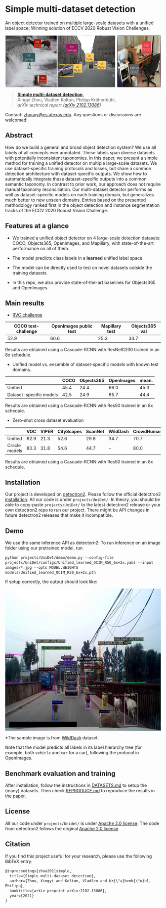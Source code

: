# Simple multi-dataset detection
An object detector trained on multiple large-scale datasets with a unified label space; Winning solution of ECCV 2020 Robust Vision Challenges.

<p align="center"> <img src='projects/UniDet/unidet_docs/unidet_teaser.jpg' align="center" height="170px"> </p>

> [**Simple multi-dataset detection**](http://arxiv.org/abs/2102.13086),            
> Xingyi Zhou, Vladlen Koltun, Philipp Kr&auml;henb&uuml;hl,        
> *arXiv technical report ([arXiv 2102.13086](http://arxiv.org/abs/2102.13086))*         

Contact: [zhouxy@cs.utexas.edu](mailto:zhouxy@cs.utexas.edu). Any questions or discussions are welcomed! 

## Abstract

How do we build a general and broad object detection system? We use all labels of all concepts ever annotated. These labels span diverse datasets with potentially inconsistent taxonomies. In this paper, we present a simple method for training a unified detector on multiple large-scale datasets. We use dataset-specific training protocols and losses, but share a common detection architecture with dataset-specific outputs. We show how to automatically integrate these dataset-specific outputs into a common semantic taxonomy. In contrast to prior work, our approach does not require manual taxonomy reconciliation. Our multi-dataset detector performs as well as dataset-specific models on each training domain, but generalizes much better to new unseen domains. Entries based on the presented methodology ranked first in the object detection and instance segmentation tracks of the ECCV 2020 Robust Vision Challenge.

## Features at a glance

- We trained a unified object detector on 4 large-scale detection datasets: COCO, Objects365, OpenImages, and Mapillary, with state-of-the-art performance on all of them.

- The model predicts class labels in a **learned** unified label space.

- The model can be directly used to test on novel datasets outside the training datasets.

- In this repo, we also provide state-of-the-art baselines for Objects365 and OpenImages.

## Main results

- [RVC challenge](http://www.robustvision.net/leaderboard.php?benchmark=object)

| COCO test-challenge | OpenImages public test | Mapillary test | Objects365 val |
|---------------------|------------------------|----------------|----------------|
| 52.9                | 60.6                   | 25.3           | 33.7           |

Results are obtained using a Cascade-RCNN with ResNeSt200 trained in an 8x schedule.



- Unified model vs. ensemble of dataset-specific models with known test domains.

|                       |  COCO     | Objects365   |  OpenImages  |  mean. |
|-----------------------|-----------|--------------|--------------|--------|
|Unified                | 45.4      | 24.4         | 66.0         | 45.3   |
|Dataset-specific models| 42.5      | 24.9         | 65.7         | 44.4   |

Results are obtained using a Cascade-RCNN with Res50 trained in an 8x schedule.

- Zero-shot cross dataset evaluation

|                |  VOC  | VIPER |  CityScapes  | ScanNet | WildDash | CrowdHuman | KITTI | mean |
|----------------|-------|-------|--------------|---------|----------|------------|-------|------|
|Unified         | 82.9  | 21.3  | 52.6         | 29.8    | 34.7     | 70.7       | 39.9  | 47.3 |
|Oracle models   | 80.3  | 31.8  | 54.6         | 44.7    | -        | 80.0       | -     | -    |

Results are obtained using a Cascade-RCNN with Res50 trained in an 8x schedule.



## Installation

Our project is developed on [detectron2](https://github.com/facebookresearch/detectron2). Please follow the official detectron2 [installation](https://github.com/facebookresearch/detectron2/blob/master/INSTALL.md). All our code is under `projects/UniDet/`. In theory, you should be able to copy-paste `projects/UniDet/` to the latest detectron2 release or your own detectron2 repo to run our project. There might be API changes in future detectron2 releases that make it incompatible. 

## Demo

We use the same inference API as detectorn2. To run inference on an image folder using our pretrained model, run

~~~
python projects/UniDet/demo/demo.py --config-file projects/UniDet/configs/Unified_learned_OCIM_R50_6x+2x.yaml --input images/*.jpg --opts MODEL.WEIGHTS models/Unified_learned_OCIM_R50_6x+2x.pth
~~~

If setup correctly, the output should look like:
<p align="center"> <img src='projects/UniDet/unidet_docs/example_output2.jpg' align="center" height="460px"> </p>

*The sample image is from [WildDash](https://wilddash.cc/) dataset.

Note that the model predicts all labels in its label hierarchy tree (for example, both `vehicle` and `car` for a car), following the protocol in OpenImages.

## Benchmark evaluation and training

After installation, follow the instructions in [DATASETS.md](projects/UniDet/unidet_docs/DATASETS.md) to setup the (many) datasets. Then check [REPRODUCE.md](projects/UniDet/unidet_docs/REPRODUCE.md) to reproduce the results in the paper.

## License

All our code under `projects/Unidet/` is under [Apache 2.0 license](projects/UniDet/LICENSE). The code from detectron2 follows the original [Apache 2.0 license](LICENSE).



## Citation

If you find this project useful for your research, please use the following BibTeX entry.

    @inproceedings{zhou2021simple,
      title={Simple multi-dataset detection},
      author={Zhou, Xingyi and Koltun, Vladlen and Kr{\"a}henb{\"u}hl, Philipp},
      booktitle={arXiv preprint arXiv:2102.13086},
      year={2021}
    }
